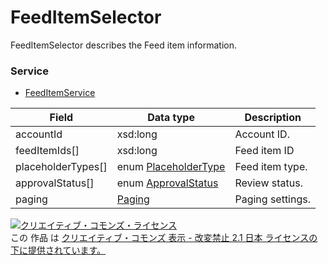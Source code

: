 # FeedItemSelector
FeedItemSelector describes the Feed item information.
### Service
+ [FeedItemService](../services/FeedItemService.md)

| Field | Data type | Description | 
|---|---|---|
| accountId| xsd:long| Account ID. |
| feedItemIds[]| xsd:long| Feed item ID |
| placeholderTypes[]| enum <a href="../data/PlaceholderType.md">PlaceholderType</a>| Feed item type. |
| approvalStatus[]| enum <a href="../data/ApprovalStatus.md">ApprovalStatus</a>| Review status. |
| paging| <a href="../data/Paging.md">Paging</a>| Paging settings. |
<a rel="license" href="http://creativecommons.org/licenses/by-nd/2.1/jp/"><img alt="クリエイティブ・コモンズ・ライセンス" style="border-width:0" src="https://i.creativecommons.org/l/by-nd/2.1/jp/88x31.png" /></a><br />この 作品 は <a rel="license" href="http://creativecommons.org/licenses/by-nd/2.1/jp/">クリエイティブ・コモンズ 表示 - 改変禁止 2.1 日本 ライセンスの下に提供されています。</a>
